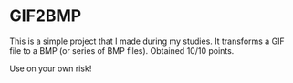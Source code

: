 # GIF2BMP

This is a simple project that I made during my studies. It transforms a GIF
file to a BMP (or series of BMP files). Obtained 10/10 points.


Use on your own risk!
